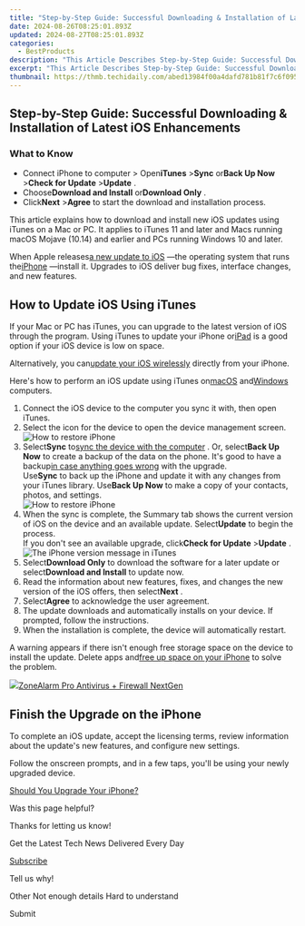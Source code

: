 ```yaml
---
title: "Step-by-Step Guide: Successful Downloading & Installation of Latest iOS Enhancements"
date: 2024-08-26T08:25:01.893Z
updated: 2024-08-27T08:25:01.893Z
categories:
  - BestProducts
description: "This Article Describes Step-by-Step Guide: Successful Downloading & Installation of Latest iOS Enhancements"
excerpt: "This Article Describes Step-by-Step Guide: Successful Downloading & Installation of Latest iOS Enhancements"
thumbnail: https://thmb.techidaily.com/abed13984f00a4dafd781b81f7c6f09556b0fa71bac5479c9b32307596f6cf87.jpg
---
```


## Step-by-Step Guide: Successful Downloading & Installation of Latest iOS Enhancements
### What to Know

* Connect iPhone to computer > Open**iTunes** \>**Sync** or**Back Up Now** \>**Check for Update** \>**Update** .
* Choose**Download and Install** or**Download Only** .
* Click**Next** \>**Agree** to start the download and installation process.

 This article explains how to download and install new iOS updates using iTunes on a Mac or PC. It applies to iTunes 11 and later and Macs running macOS Mojave (10.14) and earlier and PCs running Windows 10 and later.

 When Apple releases[a new update to iOS](https://www.lifewire.com/ios-versions-4147730) —the operating system that runs the[iPhone](https://www.lifewire.com/pick-best-iphone-for-you-1999293) —install it. Upgrades to iOS deliver bug fixes, interface changes, and new features.

## How to Update iOS Using iTunes

 If your Mac or PC has iTunes, you can upgrade to the latest version of iOS through the program. Using iTunes to update your iPhone or[iPad](https://www.lifewire.com/why-cant-i-upgrade-ipad-1994326) is a good option if your iOS device is low on space.

 Alternatively, you can[update your iOS wirelessly](https://www.lifewire.com/upgrade-ios-on-iphone-connecting-itunes-1999188) directly from your iPhone.

 Here's how to perform an iOS update using iTunes on[macOS](https://www.lifewire.com/what-is-macos-4691239) and[Windows](https://www.lifewire.com/brief-history-of-microsoft-windows-3507078) computers.

1. Connect the iOS device to the computer you sync it with, then open iTunes.
2. Select the icon for the device to open the device management screen.  
![How to restore iPhone](https://www.lifewire.com/thmb/64V3QGUEgeSdmkWN46eKp1DACBY=/1500x0/filters:no_upscale():max_bytes(150000):strip_icc():format(webp)/001-how-to-restore-an-iphone-577630-96c8daae9421440fb79e6b2625de9d57.jpg)
3. Select**Sync** to[sync the device with the computer](https://www.lifewire.com/sync-iphone-to-computer-2000128) . Or, select**Back Up Now** to create a backup of the data on the phone. It's good to have a backup[in case anything goes wrong](https://www.lifewire.com/restore-iphone-from-backup-2000296) with the upgrade.  
 Use**Sync** to back up the iPhone and update it with any changes from your iTunes library. Use**Back Up Now** to make a copy of your contacts, photos, and settings.  
![How to restore iPhone](https://www.lifewire.com/thmb/OTxm37NI10tJP5VSAoT6KGLe-i8=/1500x0/filters:no_upscale():max_bytes(150000):strip_icc():format(webp)/002-how-to-restore-an-iphone-577630-fede4c16de1a403d9b5b15c9f2c3ba00.jpg)
4. When the sync is complete, the Summary tab shows the current version of iOS on the device and an available update. Select**Update** to begin the process.  
 If you don't see an available upgrade, click**Check for Update** \>**Update** .  
![The iPhone version message in iTunes](https://www.lifewire.com/thmb/lSuuSjKRGv0JzuM44KaQfl5FdYk=/1500x0/filters:no_upscale():max_bytes(150000):strip_icc():format(webp)/001-upgrade-iphones-operating-system-2000293-62208cc4e98e45ae8cf5e1d6b7b45173.jpg)
5. Select**Download Only** to download the software for a later update or select**Download and Install** to update now.
6. Read the information about new features, fixes, and changes the new version of the iOS offers, then select**Next** .
7. Select**Agree** to acknowledge the user agreement.
8. The update downloads and automatically installs on your device. If prompted, follow the instructions.
9. When the installation is complete, the device will automatically restart.

 A warning appears if there isn't enough free storage space on the device to install the update. Delete apps and[free up space on your iPhone](https://www.lifewire.com/update-iphone-with-low-storage-4125574) to solve the problem.

<!-- affiliate ads begin -->
<a href="https://estore.zonealarm.com/order/checkout.php?PRODS=38658749&QTY=1&AFFILIATE=108875&CART=1"><img src="https://sc1.checkpoint.com/sc1/za/images/boxes/pa_500.png" border="0">ZoneAlarm Pro Antivirus + Firewall NextGen</a>
<!-- affiliate ads end -->
## Finish the Upgrade on the iPhone

 To complete an iOS update, accept the licensing terms, review information about the update's new features, and configure new settings.

 Follow the onscreen prompts, and in a few taps, you'll be using your newly upgraded device.

[Should You Upgrade Your iPhone?](https://www.lifewire.com/should-you-upgrade-your-iphone-7968413)

Was this page helpful?

Thanks for letting us know!

 Get the Latest Tech News Delivered Every Day

[Subscribe](https://www.lifewire.com/#)

Tell us why!

 Other  Not enough details  Hard to understand

 Submit

<ins class="adsbygoogle"
     style="display:block"
     data-ad-format="autorelaxed"
     data-ad-client="ca-pub-7571918770474297"
     data-ad-slot="1223367746"></ins>



<ins class="adsbygoogle"
     style="display:block"
     data-ad-client="ca-pub-7571918770474297"
     data-ad-slot="8358498916"
     data-ad-format="auto"
     data-full-width-responsive="true"></ins>


